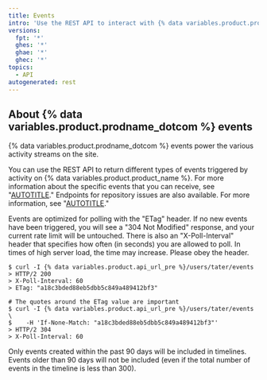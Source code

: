 ```yaml
---
title: Events
intro: 'Use the REST API to interact with {% data variables.product.prodname_dotcom %} events.'
versions:
  fpt: '*'
  ghes: '*'
  ghae: '*'
  ghec: '*'
topics:
  - API
autogenerated: rest
---
```


## About {% data variables.product.prodname_dotcom %} events

{% data variables.product.prodname_dotcom %} events power the various activity streams on the site.

You can use the REST API to return different types of events triggered by activity on {% data variables.product.product_name %}. For more information about the specific events that you can receive, see "[AUTOTITLE](/webhooks-and-events/events/github-event-types)." Endpoints for repository issues are also available. For more information, see "[AUTOTITLE](/rest/issues#events)."

Events are optimized for polling with the "ETag" header. If no new events have been triggered, you will see a "304 Not Modified" response, and your current rate limit will be untouched. There is also an "X-Poll-Interval" header that specifies how often (in seconds) you are allowed to poll. In times of high server load, the time may increase. Please obey the header.

``` shell
$ curl -I {% data variables.product.api_url_pre %}/users/tater/events
> HTTP/2 200
> X-Poll-Interval: 60
> ETag: "a18c3bded88eb5dbb5c849a489412bf3"

# The quotes around the ETag value are important
$ curl -I {% data variables.product.api_url_pre %}/users/tater/events \
$    -H 'If-None-Match: "a18c3bded88eb5dbb5c849a489412bf3"'
> HTTP/2 304
> X-Poll-Interval: 60
```

Only events created within the past 90 days will be included in timelines. Events older than 90 days will not be included (even if the total number of events in the timeline is less than 300).


<!-- Content after this section is automatically generated -->
